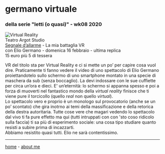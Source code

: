 # germano virtuale  
### della serie "letti (o quasi)" - wk08 2020

![](https://live.staticflickr.com/65535/49544633953_7fe5307aed_k.jpg "Virtual Reality")  
Teatro Argot Studio  
[Segnale d’allarme](https://www.teatroargotstudio.com/segnale-dallarme-la-mia-battaglia-vr/) - La mia battaglia VR   
con Elio Germano - domenica 16 febbraio - ultima replica  
15 euro più 5 di tessera  

VR del titolo sta per Virtual Reality e ci si mette un po’ per capire cosa vuol dire. Praticamente ti fanno vedere il video di uno spettacolo di Elio Germano proiettandotelo sullo schermo di uno smartphone montato in una specie di maschera da sub (senza boccaglio). La devi indossare con le sue cuffiette per circa un’ora e dieci. E' un’eternità: lo schermo si appanna spesso e poi a forza di muoverti nel fantastico mondo della *virtual reality* finisce che ti viene pure il torcicollo (quello *real* non quello *virtual*).  
Lo spettacolo vero e proprio è un monologo sul provocatorio (anche se un po’ scontato) che gira inotrno ai temi della massificazione e della retorica della destra autoritaria. Tutte cose vere che magari vedendo lo spettacolo dal vivo ti fa pure effetto ma qui (tutti intruppati con con 'sto coso ridicolo sulla faccia) ti sa più di esperimento sociale: una cosa tipo studiare quanto resisti a subire prima di incazzarti.   
Abbiamo resistito quasi tutti. Elio ne sarà contentissimo.  
 
---  
[home](/index.md) - [about me](/aboutme.md)  

